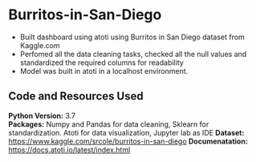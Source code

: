 # Burritos-in-San-Diego

* Built dashboard using atoti using Burritos in San Diego dataset from Kaggle.com
* Perfomed all the data cleaning tasks, checked all the null values and standardized the required columns for readability
* Model was built in atoti in a localhost environment. 


## Code and Resources Used 

**Python Version:** 3.7  
**Packages:** Numpy and Pandas for data cleaning, Sklearn for standardization. 
              Atoti for data visualization, Jupyter lab as IDE
**Dataset:** https://www.kaggle.com/srcole/burritos-in-san-diego
**Documenatation:** https://docs.atoti.io/latest/index.html
